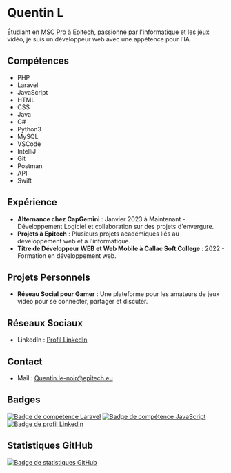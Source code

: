 # Quentin L

Étudiant en MSC Pro à Epitech, passionné par l'informatique et les jeux vidéo, je suis un développeur web avec une appétence pour l'IA.

## Compétences

- PHP
- Laravel
- JavaScript
- HTML
- CSS
- Java
- C#
- Python3
- MySQL
- VSCode
- IntelliJ
- Git
- Postman
- API
- Swift

## Expérience

- **Alternance chez CapGemini** : Janvier 2023 à Maintenant - Développement Logiciel et collaboration sur des projets d'envergure.
- **Projets à Epitech** : Plusieurs projets académiques liés au développement web et à l'informatique.
- **Titre de Développeur WEB et Web Mobile à Callac Soft College** : 2022 - Formation en développement web.

## Projets Personnels

- **Réseau Social pour Gamer** :  Une plateforme pour les amateurs de jeux vidéo pour se connecter, partager et discuter.

## Réseaux Sociaux

- LinkedIn : [Profil LinkedIn](https://www.linkedin.com/in/quentin-le-noir/)

## Contact

- Mail : [Quentin.le-noir@epitech.eu](mailto:Quentin.le-noir@epitech.eu)

## Badges

[![Badge de compétence Laravel](https://img.shields.io/badge/Laravel-Intermediate-yellow)](https://www.Laravel.net/)
[![Badge de compétence JavaScript](https://img.shields.io/badge/JavaScript-Intermediate-yellow)](https://developer.mozilla.org/en-US/docs/Web/JavaScript)
[![Badge de profil LinkedIn](https://img.shields.io/badge/LinkedIn-Connect-blue)](https://www.linkedin.com/in/quentin-le-noir/)

## Statistiques GitHub

[![Badge de statistiques GitHub](https://img.shields.io/github/followers/your-username?style=social)](https://github.com/your-username)
